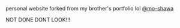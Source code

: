 personal website forked from my brother's portfolio lol [@mo-shawa](https://github.com/mo-shawa)

NOT DONE DONT LOOK!!!
